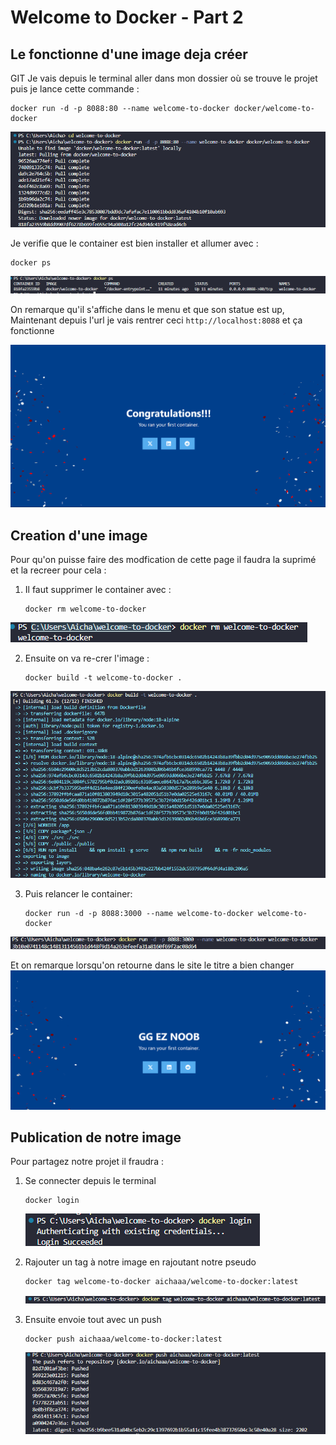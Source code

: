 # Welcome to Docker - Part 2

## Le fonctionne d'une image deja créer
GIT
Je vais depuis le terminal aller dans mon dossier où se trouve le projet puis je lance cette commande :
```
docker run -d -p 8088:80 --name welcome-to-docker docker/welcome-to-docker
```
![Resultat](image/20.png)

Je verifie que le container est bien installer et allumer avec :
```
docker ps
```
![Resultat](image/22.png)

On remarque qu'il s'affiche dans le menu et que son statue est up, Maintenant depuis l'url je vais rentrer ceci  `http://localhost:8088` et ça fonctionne

![Resultat](image/23.png)

 ## Creation d'une image

 Pour qu'on puisse faire des modfication de cette page il faudra la suprimé et la recreer pour cela :
 
1. Il faut supprimer le container avec :
     ```
    docker rm welcome-to-docker
    ```
![Resultat](image/24.png)

2. Ensuite on va re-crer l'image :
    ```
    docker build -t welcome-to-docker .
    ```
![Resultat](image/25.png)

3. Puis relancer le container: 
    ```
    docker run -d -p 8088:3000 --name welcome-to-docker welcome-to-docker
    ```
![Resultat](image/26.png)

Et on remarque lorsqu'on retourne dans le site le titre a bien changer
![Resultat](image/27.png)

 ## Publication de notre image

 Pour partagez notre projet il fraudra :

1. Se connecter depuis le terminal
    ```
    docker login
    ```
    ![Resultat](image/28.png)

2. Rajouter un tag à notre image en rajoutant notre pseudo
    ```
    docker tag welcome-to-docker aichaaa/welcome-to-docker:latest
    ```
    ![Resultat](image/29.png)

3. Ensuite envoie tout avec un push
    ```
    docker push aichaaa/welcome-to-docker:latest
    ```
    ![Resultat](image/30.png)
